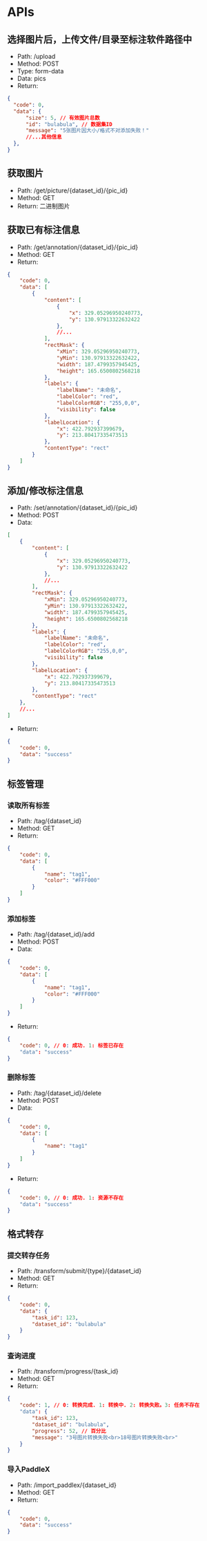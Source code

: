 # APIs

## 选择图片后，上传文件/目录至标注软件路径中

- Path: /upload
- Method: POST
- Type: form-data
- Data: pics
- Return:

```json
{
  "code": 0,
  "data": {
      "size": 5, // 有效图片总数
      "id": "bulabula", // 数据集ID
      "message": "5张图片因大小/格式不对添加失败！"
      //...其他信息
  },
}
```

## 获取图片

- Path: /get/picture/{dataset_id}/{pic_id}
- Method: GET
- Return: 二进制图片

## 获取已有标注信息

- Path: /get/annotation/{dataset_id}/{pic_id}
- Method: GET
- Return:

```json
{
    "code": 0,
    "data": [
        {
            "content": [
                {
                    "x": 329.05296950240773,
                    "y": 130.97913322632422
                },
                //...
            ],
            "rectMask": {
                "xMin": 329.05296950240773,
                "yMin": 130.97913322632422,
                "width": 187.4799357945425,
                "height": 165.6500802568218
            },
            "labels": {
                "labelName": "未命名",
                "labelColor": "red",
                "labelColorRGB": "255,0,0",
                "visibility": false
            },
            "labelLocation": {
                "x": 422.792937399679,
                "y": 213.80417335473513
            },
            "contentType": "rect"
        }
    ]
}
```

## 添加/修改标注信息

- Path: /set/annotation/{dataset_id}/{pic_id}
- Method: POST
- Data:

```json
[
    {
        "content": [
            {
                "x": 329.05296950240773,
                "y": 130.97913322632422
            },
            //...
        ],
        "rectMask": {
            "xMin": 329.05296950240773,
            "yMin": 130.97913322632422,
            "width": 187.4799357945425,
            "height": 165.6500802568218
        },
        "labels": {
            "labelName": "未命名",
            "labelColor": "red",
            "labelColorRGB": "255,0,0",
            "visibility": false
        },
        "labelLocation": {
            "x": 422.792937399679,
            "y": 213.80417335473513
        },
        "contentType": "rect"
    },
    //...
]
```

- Return:

```json
{
    "code": 0,
    "data": "success"
}
```

## 标签管理

### 读取所有标签

- Path: /tag/{dataset_id}
- Method: GET
- Return:

```json
{
    "code": 0,
    "data": [
        {
            "name": "tag1",
            "color": "#FFF000"
        }
    ]
}
```

### 添加标签

- Path: /tag/{dataset_id}/add
- Method: POST
- Data:

```json
{
    "code": 0,
    "data": [
        {
            "name": "tag1",
            "color": "#FFF000"
        }
    ]
}
```

- Return: 

```json
{
    "code": 0, // 0: 成功. 1: 标签已存在
    "data": "success"
}
```

### 删除标签

- Path: /tag/{dataset_id}/delete
- Method: POST
- Data:

```json
{
    "code": 0,
    "data": [
        {
            "name": "tag1"
        }
    ]
}
```

- Return:

```json
{
    "code": 0, // 0: 成功. 1: 资源不存在
    "data": "success"
}
```

## 格式转存

### 提交转存任务

- Path: /transform/submit/{type}/{dataset_id}
- Method: GET
- Return:

```json
{
    "code": 0,
    "data": {
        "task_id": 123,
        "dataset_id": "bulabula"
    }
}
```

### 查询进度

- Path: /transform/progress/{task_id}
- Method: GET
- Return:

```json
{
    "code": 1, // 0: 转换完成. 1: 转换中. 2: 转换失败。3: 任务不存在
    "data": {
        "task_id": 123,
        "dataset_id": "bulabula",
        "progress": 52, // 百分比
        "message": "3号图片转换失败<br>18号图片转换失败<br>"
    }
}
```

### 导入PaddleX

- Path: /import_paddlex/{dataset_id}
- Method: GET
- Return:

```json
{
    "code": 0,
    "data": "success"
}
```